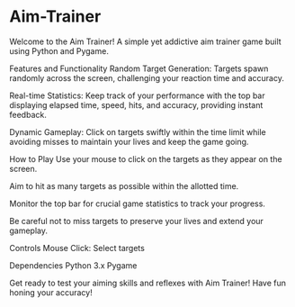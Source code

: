 # Aim-Trainer
Welcome to the Aim Trainer!
A simple yet addictive aim trainer game built using Python and Pygame.

Features and Functionality
Random Target Generation: Targets spawn randomly across the screen, challenging your reaction time and accuracy.

Real-time Statistics: Keep track of your performance with the top bar displaying elapsed time, speed, hits, and accuracy, providing instant feedback.

Dynamic Gameplay: Click on targets swiftly within the time limit while avoiding misses to maintain your lives and keep the game going.

How to Play
Use your mouse to click on the targets as they appear on the screen.

Aim to hit as many targets as possible within the allotted time.

Monitor the top bar for crucial game statistics to track your progress.

Be careful not to miss targets to preserve your lives and extend your gameplay.

Controls
Mouse Click: Select targets

Dependencies
Python 3.x
Pygame

Get ready to test your aiming skills and reflexes with Aim Trainer! Have fun honing your accuracy!






